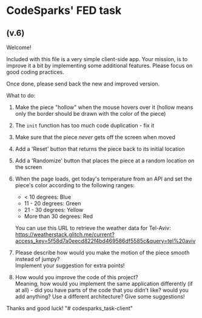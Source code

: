 # CodeSparks' FED task 
## (v.6)
Welcome!

Included with this file is a very simple client-side app.
Your mission, is to improve it a bit by implementing some additional features.
Please focus on good coding practices.  

Once done, please send back the new and improved version.

What to do:
1) Make the piece "hollow" when the mouse hovers over it (hollow means only the border should be drawn with the color of the piece)
2) The `init` function has too much code duplication - fix it 
3) Make sure that the piece *never* gets off the screen when moved
4) Add a 'Reset' button that returns the piece back to its initial location
5) Add a 'Randomize' button that places the piece at a random location on the screen
6) When the page loads, get today's temperature from an API and set the piece's color according to the following ranges:
    - < 10 degrees: Blue
    - 11 - 20 degrees: Green
    - 21 - 30 degrees: Yellow
    - More than 30 degrees: Red

    You can use this URL to retrieve the weather data for Tel-Aviv:  
    https://weatherstack.glitch.me/current?access_key=5f58d7a0eecd822f4bd469586df5585c&query=tel%20aviv
7) Please describe how would you make the motion of the piece smooth instead of jumpy?  
   Implement your suggestion for extra points!
8) How would you improve the code of this project?   
Meaning, how would you implement the same application differently (if at all) - did you have parts of the code that you didn't like? would you add anything? Use a different architecture?
Give some suggestions!

Thanks and good luck!
"# codesparks_task-client" 
